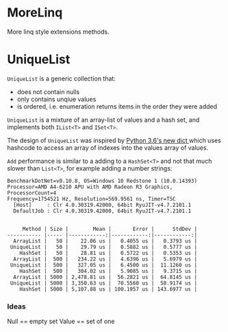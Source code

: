 # MoreLinq
More linq style extensions methods.

# UniqueList<T>

`UniqueList` is a generic collection that:
* does not contain nulls
* only contains unqiue values
* is ordered, i.e. enumeration returns items in the order they were added

`UniqueList` is a mixture of an array-list of values and a hash set, and implements both `IList<T>` and `ISet<T>`.

The design of `UniqueList` was inspired by [Python 3.6's new dict ](https://mail.python.org/pipermail/python-dev/2012-December/123028.html) which uses hashcode to access an array of indexes into the values array of values.

`Add` performance is similar to a adding to a `HashSet<T>` and not that much slower than `List<T>`, for example adding a number strings:
```
BenchmarkDotNet=v0.10.8, OS=Windows 10 Redstone 1 (10.0.14393)
Processor=AMD A4-6210 APU with AMD Radeon R3 Graphics, ProcessorCount=4
Frequency=1754521 Hz, Resolution=569.9561 ns, Timer=TSC
  [Host]     : Clr 4.0.30319.42000, 64bit RyuJIT-v4.7.2101.1
  DefaultJob : Clr 4.0.30319.42000, 64bit RyuJIT-v4.7.2101.1


     Method | Size |        Mean |       Error |      StdDev |
----------- |----- |------------:|------------:|------------:|
  ArrayList |   50 |    22.06 us |   0.4055 us |   0.3793 us |
 UniqueList |   50 |    29.79 us |   0.5882 us |   0.5777 us |
    HashSet |   50 |    28.81 us |   0.5722 us |   0.5353 us |
  ArrayList |  500 |   234.22 us |   4.6396 us |   5.6979 us |
 UniqueList |  500 |   327.05 us |   6.4500 us |  11.1260 us |
    HashSet |  500 |   304.02 us |   5.9085 us |   9.3715 us |
  ArrayList | 5000 | 2,478.81 us |  56.2821 us |  64.8145 us |
 UniqueList | 5000 | 3,350.63 us |  70.5560 us |  58.9174 us |
    HashSet | 5000 | 5,107.88 us | 100.1957 us | 143.6977 us |
```



### Ideas

Null == empty set
Value == set of one
